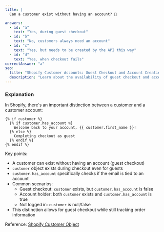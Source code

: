```yaml
---
title: |
  Can a customer exist without having an account? 🤔

answers:
  - id: "a"
    text: "Yes, during guest checkout"
  - id: "b"
    text: "No, customers always need an account"
  - id: "c"
    text: "Yes, but needs to be created by the API this way"
  - id: "d"
    text: "Yes, when checkout fails"
correctAnswer: "a"
seo:
  title: "Shopify Customer Accounts: Guest Checkout and Account Creation"
  description: "Learn about the availability of guest checkout and account creation in Shopify customer accounts, and understand the implications for implementing customer login functionality."
---
```


### Explanation

In Shopify, there's an important distinction between a customer and a customer account:

```liquid
{% if customer %}
  {% if customer.has_account %}
    Welcome back to your account, {{ customer.first_name }}!
  {% else %}
    Completing checkout as guest
  {% endif %}
{% endif %}
```

Key points:
- A customer can exist without having an account (guest checkout)
- `customer` object exists during checkout even for guests
- `customer.has_account` specifically checks if the email is tied to an account
- Common scenarios:
  - Guest checkout: `customer` exists, but `customer.has_account` is false
  - Account holder: both `customer` exists and `customer.has_account` is true
  - Not logged in: `customer` is null/false
- This distinction allows for guest checkout while still tracking order information

Reference: [Shopify Customer Object](https://shopify.dev/docs/api/liquid/objects/customer) 